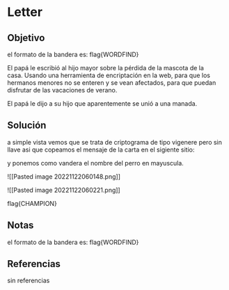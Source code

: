 # Letter
## Objetivo
el formato de la bandera es: flag{WORDFIND}

El papá le escribió al hijo mayor sobre la pérdida de la mascota de la casa. Usando una herramienta de encriptación en la web, para que los hermanos menores no se enteren y se vean afectados, para que puedan disfrutar de las vacaciones de verano.

El papá le dijo a su hijo que aparentemente se unió a una manada.

## Solución
a simple vista vemos que se trata de criptograma de tipo vigenere pero sin llave asi que
copeamos el mensaje de la carta en el sigiente sitio:

y ponemos como vandera el nombre del perro en mayuscula.

![[Pasted image 20221122060148.png]]

![[Pasted image 20221122060221.png]]

flag{CHAMPION}


## Notas

el formato de la bandera es: flag{WORDFIND}

## Referencias
sin referencias